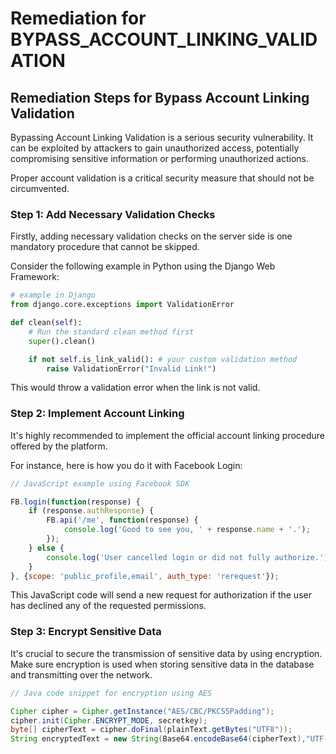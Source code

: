 # Remediation for BYPASS_ACCOUNT_LINKING_VALIDATION

## Remediation Steps for Bypass Account Linking Validation
Bypassing Account Linking Validation is a serious security vulnerability. It can be exploited by attackers to gain unauthorized access, potentially compromising sensitive information or performing unauthorized actions. 

Proper account validation is a critical security measure that should not be circumvented.

### Step 1: Add Necessary Validation Checks 

Firstly, adding necessary validation checks on the server side is one mandatory procedure that cannot be skipped.

Consider the following example in Python using the Django Web Framework:

```python
# example in Django
from django.core.exceptions import ValidationError

def clean(self):
    # Run the standard clean method first
    super().clean()

    if not self.is_link_valid(): # your custom validation method
        raise ValidationError("Invalid Link!")
```
This would throw a validation error when the link is not valid.

### Step 2: Implement Account Linking

It's highly recommended to implement the official account linking procedure offered by the platform.

For instance, here is how you do it with Facebook Login:

```javascript
// JavaScript example using Facebook SDK

FB.login(function(response) {
    if (response.authResponse) {
        FB.api('/me', function(response) {
            console.log('Good to see you, ' + response.name + '.');
        });
    } else {
        console.log('User cancelled login or did not fully authorize.');
    }
}, {scope: 'public_profile,email', auth_type: 'rerequest'});
```
This JavaScript code will send a new request for authorization if the user has declined any of the requested permissions.

### Step 3: Encrypt Sensitive Data

It's crucial to secure the transmission of sensitive data by using encryption. Make sure encryption is used when storing sensitive data in the database and transmitting over the network.

```java
// Java code snippet for encryption using AES

Cipher cipher = Cipher.getInstance("AES/CBC/PKCS5Padding");
cipher.init(Cipher.ENCRYPT_MODE, secretkey);
byte[] cipherText = cipher.doFinal(plainText.getBytes("UTF8"));
String encryptedText = new String(Base64.encodeBase64(cipherText),"UTF-8");
```